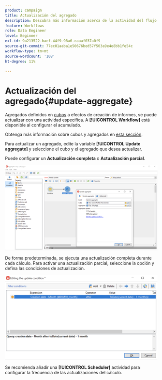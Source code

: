 ```yaml
---
product: campaign
title: Actualización del agregado
description: Descubra más información acerca de la actividad del flujo de trabajo Actualización de agregado
feature: Workflows
role: Data Engineer
level: Beginner
exl-id: 9a213522-bacf-44f9-98a6-caaaf037a0f9
source-git-commit: 77ec01aaba1e50676bed57f503a9e4e8bb1fe54c
workflow-type: tm+mt
source-wordcount: '108'
ht-degree: 11%

---
```


# Actualización del agregado{#update-aggregate}

Agregados definidos en [cubos](../../v8/reporting/gs-cubes.md) a efectos de creación de informes, se puede actualizar con una actividad específica. A **[!UICONTROL Workflow]** está disponible al configurar el acumulado.

Obtenga más información sobre cubos y agregados en [esta sección](../../v8/reporting/customize-cubes.md#calculate-and-use-aggregates).

Para actualizar un agregado, edite la variable **[!UICONTROL Update aggregate]** y seleccione el cubo y el agregado que desea actualizar.

Puede configurar un **Actualización completa** o **Actualización parcial**.

![](assets/update-aggregate-details.png)

De forma predeterminada, se ejecuta una actualización completa durante cada cálculo. Para activar una actualización parcial, seleccione la opción y defina las condiciones de actualización.

![](assets/update-aggregate-partial.png)

Se recomienda añadir una **[!UICONTROL Scheduler]** actividad para configurar la frecuencia de las actualizaciones del cálculo.
